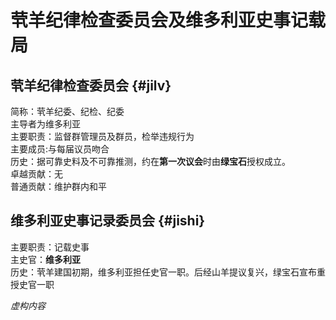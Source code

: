 # 茕羊纪律检查委员会及维多利亚史事记载局

## 茕羊纪律检查委员会 {#jilv}
简称：茕羊纪委、纪检、纪委<br>
主导者为维多利亚<br>
主要职责：监督群管理员及群员，检举违规行为<br>
主要成员:与每届议员吻合   
历史：据可靠史料及不可靠推测，约在**第一次议会**时由**绿宝石**授权成立。<br>
卓越贡献：无<br>
普通贡献：维护群内和平<br>

## 维多利亚史事记录委员会 {#jishi}
主要职责：记载史事<br>
主史官：**维多利亚**<br>
历史：茕羊建国初期，维多利亚担任史官一职。后经山羊提议复兴，绿宝石宣布重授史官一职<br>

*虚构内容*

<script src="/js/dist/autoload.js"></script>
 <script>
// 页面加载完成后开始定期执行
window.addEventListener('load', () => {
  console.log("Live2D waifu script loaded.");
  
  // 初始执行一次
  updateWaifuStyle();

  // 每隔 1 秒检查一次 modelId 是否发生变化（例如其他脚本修改了 localStorage）
  setInterval(() => {
    console.log("running");
    updateWaifuStyle();
  }, 1000);
});
  </script>
<div id="giscus"></div>
<script src="https://giscus.app/client.js"
        data-repo="nomdn/GoatBook-Source"
        data-repo-id="R_kgDOPXYjCw"
        data-category="General"
        data-category-id="DIC_kwDOPXYjC84Ctwim"
        data-mapping="title"
        data-strict="0"
        data-reactions-enabled="1"
        data-emit-metadata="0"
        data-input-position="top"
        data-theme="preferred_color_scheme"
        data-lang="zh-CN"
        crossorigin="anonymous"
        async>
</script>
